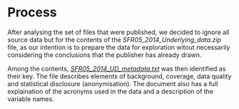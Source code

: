 Process
=======

After analysing the set of files that were published, we decided to ignore all source data but for the contents of the *SFR05_2014_Underlying_data.zip* file, as our intention is to prepare the data for exploration witout necessarily considering the conclusions that the publisher has already drawn.

Among the contents, [*SFR05_2014_UD_metadata.txt*](data/processed/SFR05_2014_UD_metadata.txt) was then identified as their key. The file describes elements of background, coverage, data quality and statistical disclosure (anonymisation). The document also has a full explaination of the acronyms used in the data and a description of the variable names. 